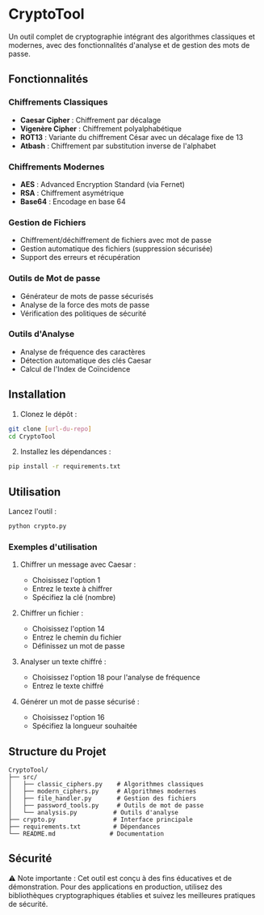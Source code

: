 # CryptoTool

Un outil complet de cryptographie intégrant des algorithmes classiques et modernes, avec des fonctionnalités d'analyse et de gestion des mots de passe.

## Fonctionnalités

### Chiffrements Classiques
- **Caesar Cipher** : Chiffrement par décalage
- **Vigenère Cipher** : Chiffrement polyalphabétique
- **ROT13** : Variante du chiffrement César avec un décalage fixe de 13
- **Atbash** : Chiffrement par substitution inverse de l'alphabet

### Chiffrements Modernes
- **AES** : Advanced Encryption Standard (via Fernet)
- **RSA** : Chiffrement asymétrique
- **Base64** : Encodage en base 64

### Gestion de Fichiers
- Chiffrement/déchiffrement de fichiers avec mot de passe
- Gestion automatique des fichiers (suppression sécurisée)
- Support des erreurs et récupération

### Outils de Mot de passe
- Générateur de mots de passe sécurisés
- Analyse de la force des mots de passe
- Vérification des politiques de sécurité

### Outils d'Analyse
- Analyse de fréquence des caractères
- Détection automatique des clés Caesar
- Calcul de l'Index de Coïncidence

## Installation

1. Clonez le dépôt :
```bash
git clone [url-du-repo]
cd CryptoTool
```

2. Installez les dépendances :
```bash
pip install -r requirements.txt
```

## Utilisation

Lancez l'outil :
```bash
python crypto.py
```

### Exemples d'utilisation

1. Chiffrer un message avec Caesar :
   - Choisissez l'option 1
   - Entrez le texte à chiffrer
   - Spécifiez la clé (nombre)

2. Chiffrer un fichier :
   - Choisissez l'option 14
   - Entrez le chemin du fichier
   - Définissez un mot de passe

3. Analyser un texte chiffré :
   - Choisissez l'option 18 pour l'analyse de fréquence
   - Entrez le texte chiffré

4. Générer un mot de passe sécurisé :
   - Choisissez l'option 16
   - Spécifiez la longueur souhaitée

## Structure du Projet

```
CryptoTool/
├── src/
│   ├── classic_ciphers.py    # Algorithmes classiques
│   ├── modern_ciphers.py     # Algorithmes modernes
│   ├── file_handler.py       # Gestion des fichiers
│   ├── password_tools.py     # Outils de mot de passe
│   └── analysis.py          # Outils d'analyse
├── crypto.py                # Interface principale
├── requirements.txt         # Dépendances
└── README.md               # Documentation
```

## Sécurité

⚠️ Note importante : Cet outil est conçu à des fins éducatives et de démonstration. Pour des applications en production, utilisez des bibliothèques cryptographiques établies et suivez les meilleures pratiques de sécurité.
